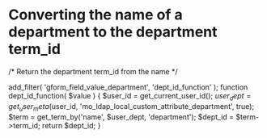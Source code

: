 # Converting the name of a department to the department term_id

/* Return the department term_id from the name */

add_filter( 'gform_field_value_department', 'dept_id_function' );
function dept_id_function( $value ) {
  $user_id = get_current_user_id();
	$user_dept = get_user_meta($user_id, 'mo_ldap_local_custom_attribute_department', true);
  $term = get_term_by('name', $user_dept, 'department');
	$dept_id = $term->term_id;
	return $dept_id;
}
